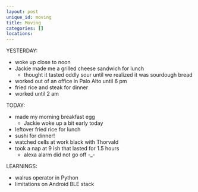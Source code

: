 ```yaml
---
layout: post
unique_id: moving
title: Moving
categories: []
locations: 
---
```


YESTERDAY:
* woke up close to noon
* Jackie made me a grilled cheese sandwich for lunch
  * thought it tasted oddly sour until we realized it was sourdough bread
* worked out of an office in Palo Alto until 6 pm
* fried rice and steak for dinner
* worked until 2 am

TODAY:
* made my morning breakfast egg
  * Jackie woke up a bit early today
* leftover fried rice for lunch
* sushi for dinner!
* watched cells at work black with Thorvald
* took a nap at 9 ish that lasted for 1.5 hours
  * alexa alarm did not go off -_-

LEARNINGS:
* walrus operator in Python
* limitations on Android BLE stack